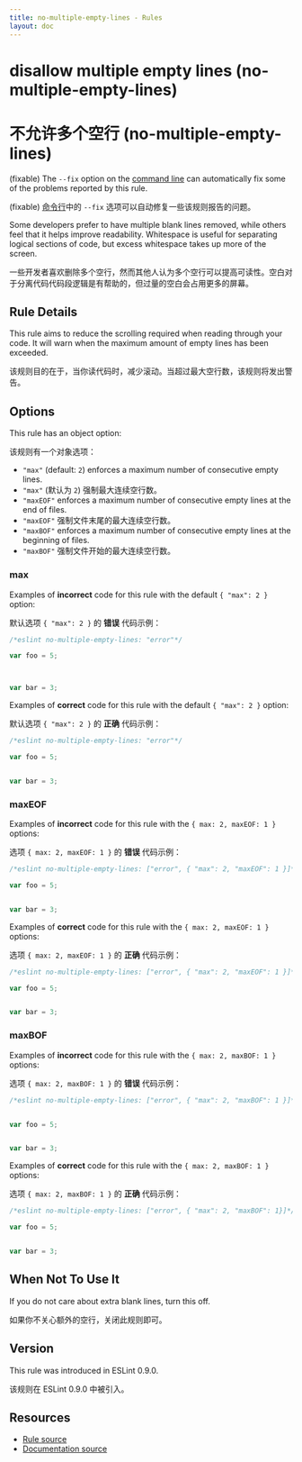 ```yaml
---
title: no-multiple-empty-lines - Rules
layout: doc
---
```

<!-- Note: No pull requests accepted for this file. See README.md in the root directory for details. -->

# disallow multiple empty lines (no-multiple-empty-lines)

# 不允许多个空行 (no-multiple-empty-lines)

(fixable) The `--fix` option on the [command line](../user-guide/command-line-interface#fix) can automatically fix some of the problems reported by this rule.

(fixable) [命令行](../user-guide/command-line-interface#fix)中的 `--fix` 选项可以自动修复一些该规则报告的问题。

Some developers prefer to have multiple blank lines removed, while others feel that it helps improve readability. Whitespace is useful for separating logical sections of code, but excess whitespace takes up more of the screen.

一些开发者喜欢删除多个空行，然而其他人认为多个空行可以提高可读性。空白对于分离代码代码段逻辑是有帮助的，但过量的空白会占用更多的屏幕。

## Rule Details

This rule aims to reduce the scrolling required when reading through your code. It will warn when the maximum amount of empty lines has been exceeded.

该规则目的在于，当你读代码时，减少滚动。当超过最大空行数，该规则将发出警告。

## Options

This rule has an object option:

该规则有一个对象选项：

* `"max"` (default: `2`) enforces a maximum number of consecutive empty lines.
* `"max"` (默认为 `2`) 强制最大连续空行数。
* `"maxEOF"` enforces a maximum number of consecutive empty lines at the end of files.
* `"maxEOF"` 强制文件末尾的最大连续空行数。
* `"maxBOF"` enforces a maximum number of consecutive empty lines at the beginning of files.
* `"maxBOF"` 强制文件开始的最大连续空行数。

### max

Examples of **incorrect** code for this rule with the default `{ "max": 2 }` option:

默认选项 `{ "max": 2 }` 的 **错误** 代码示例：

```js
/*eslint no-multiple-empty-lines: "error"*/

var foo = 5;



var bar = 3;
```

Examples of **correct** code for this rule with the default `{ "max": 2 }` option:

默认选项 `{ "max": 2 }` 的 **正确** 代码示例：

```js
/*eslint no-multiple-empty-lines: "error"*/

var foo = 5;


var bar = 3;
```

### maxEOF

Examples of **incorrect** code for this rule with the `{ max: 2, maxEOF: 1 }` options:

选项 `{ max: 2, maxEOF: 1 }` 的 **错误** 代码示例：

```js
/*eslint no-multiple-empty-lines: ["error", { "max": 2, "maxEOF": 1 }]*/

var foo = 5;


var bar = 3;


```

Examples of **correct** code for this rule with the `{ max: 2, maxEOF: 1 }` options:

选项 `{ max: 2, maxEOF: 1 }` 的 **正确** 代码示例：

```js
/*eslint no-multiple-empty-lines: ["error", { "max": 2, "maxEOF": 1 }]*/

var foo = 5;


var bar = 3;

```

### maxBOF

Examples of **incorrect** code for this rule with the `{ max: 2, maxBOF: 1 }` options:

选项 `{ max: 2, maxBOF: 1 }` 的 **错误** 代码示例：

```js
/*eslint no-multiple-empty-lines: ["error", { "max": 2, "maxBOF": 1 }]*/


var foo = 5;


var bar = 3;
```

Examples of **correct** code for this rule with the `{ max: 2, maxBOF: 1 }` options:

选项 `{ max: 2, maxBOF: 1 }` 的 **正确** 代码示例：

```js
/*eslint no-multiple-empty-lines: ["error", { "max": 2, "maxBOF": 1}]*/

var foo = 5;


var bar = 3;
```

## When Not To Use It

If you do not care about extra blank lines, turn this off.

如果你不关心额外的空行，关闭此规则即可。

## Version

This rule was introduced in ESLint 0.9.0.

该规则在 ESLint 0.9.0 中被引入。

## Resources

* [Rule source](https://github.com/eslint/eslint/tree/master/lib/rules/no-multiple-empty-lines.js)
* [Documentation source](https://github.com/eslint/eslint/tree/master/docs/rules/no-multiple-empty-lines.md)

